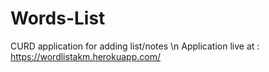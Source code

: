 # Words-List
CURD application for adding list/notes \n
Application live at : https://wordlistakm.herokuapp.com/
